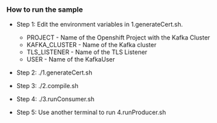 ###  How to run the sample 
 
* Step 1:  Edit the environment variables in 1.generateCert.sh.
  * PROJECT - Name of the Openshift Project with the Kafka Cluster
  * KAFKA_CLUSTER - Name of the Kafka cluster
  * TLS_LISTENER - Name of the TLS Listener
  * USER - Name of the KafkaUser 

* Step 2: ./1.generateCert.sh

* Step 3: ./2.compile.sh 

* Step 4: ./3.runConsumer.sh

* Step 5: Use another terminal to run 4.runProducer.sh
